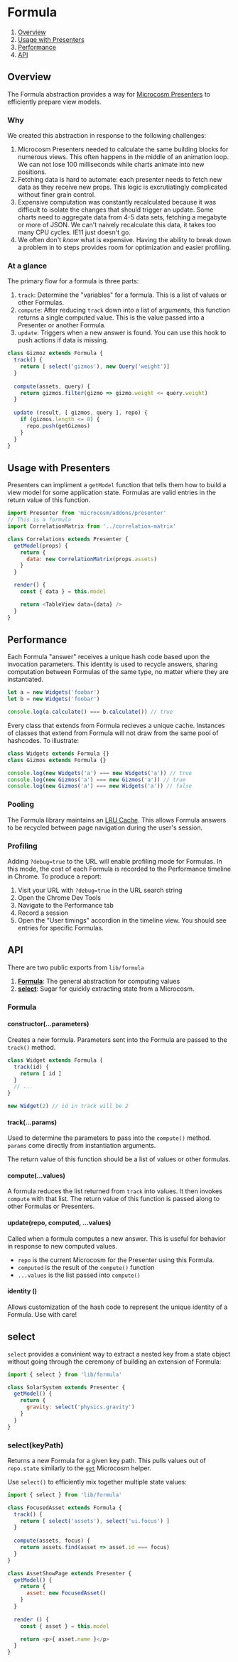 # Formula

1. [Overview](#overview)
2. [Usage with Presenters](#usage-with-presenters)
3. [Performance](#performance)
4. [API](#api)

## Overview

The Formula abstraction provides a way
for
[Microcosm Presenters](http://code.viget.com/microcosm/api/presenter.html) to
efficiently prepare view models.

### Why

We created this abstraction in response to the following challenges:

1. Microcosm Presenters needed to calculate the same building blocks for numerous views. This often happens in the middle of an animation loop. We can not lose 100 milliseconds while charts animate into new positions.
2. Fetching data is hard to automate: each presenter needs to fetch new data as they receive new props. This logic is excrutiatingly complicated without finer grain control.
3. Expensive computation was constantly recalculated because it was difficult to isolate the changes that should trigger an update. Some charts need to aggregate data from 4-5 data sets, fetching a megabyte or more of JSON. We can't naively recalculate this data, it takes too many CPU cycles. IE11 just doesn't go.
4. We often don't _know_ what is expensive. Having the ability to break down a problem in to steps provides room for optimization and easier profiling.

### At a glance

The primary flow for a formula is three parts:

1. `track`: Determine the "variables" for a formula. This is a list of values or other Formulas.
2. `compute`: After reducing `track` down into a list of arguments, this function returns a single computed value. This is the value passed into a Presenter or another Formula.
3. `update`: Triggers when a new answer is found. You can use this hook to push actions if data is missing.

```javascript
class Gizmoz extends Formula {
  track() {
    return [ select('gizmos'), new Query('weight')]
  }
  
  compute(assets, query) {
    return gizmos.filter(gizmo => gizmo.weight <= query.weight)
  }
  
  update (result, [ gizmos, query ], repo) {
    if (gizmos.length <= 0) {
      repo.push(getGizmos)
    }
  }
}
```

## Usage with Presenters

Presenters can impliment a `getModel` function that tells them how to
build a view model for some application state. Formulas are valid
entries in the return value of this function.

```javascript
import Presenter from 'microcosm/addons/presenter'
// This is a formula
import CorrelationMatrix from '../correlation-matrix'

class Correlations extends Presenter {
  getModel(props) {
    return {
      data: new CorrelationMatrix(props.assets)
    }
  }

  render() {
    const { data } = this.model

    return <TableView data={data} />
  }
}
```

## Performance

Each Formula "answer" receives a unique hash code based upon the invocation parameters. This identity is used to recycle answers, sharing computation between Formulas of the same type, no matter where they are instantiated.

```javascript
let a = new Widgets('foobar')
let b = new Widgets('foobar')

console.log(a.calculate() === b.calculate()) // true
```

Every class that extends from Formula recieves a unique cache. Instances of classes that extend from Formula will not draw from the same pool of hashcodes. To illustrate:

```javascript
class Widgets extends Formula {}
class Gizmos extends Formula {}

console.log(new Widgets('a') === new Widgets('a')) // true
console.log(new Gizmos('a') === new Gizmos('a')) // true
console.log(new Gizmos('a') === new Widgets('a')) // false
```

### Pooling

The Formula library maintains an
[LRU Cache](https://en.wikipedia.org/wiki/Cache_replacement_policies#Least_Recently_Used_.28LRU.29). This allows Formula answers to be recycled between page navigation during the user's session.

### Profiling

Adding `?debug=true` to the URL will enable profiling mode for Formulas. In this mode, the cost of each Formula is recorded to the Performance timeline in Chrome. To produce a report:

1. Visit your URL with `?debug=true` in the URL search string
2. Open the Chrome Dev Tools
3. Navigate to the Performance tab
4. Record a session
5. Open the "User timings" accordion in the timeline view. You should
   see entries for specific Formulas.

## API

There are two public exports from `lib/formula`

1. **[Formula](#formula)**: The general abstraction for computing values
2. **[select](#select)**: Sugar for quickly extracting state from a
   Microcosm. 

### Formula 

#### constructor(...parameters)

Creates a new formula. Parameters sent into the Formula are passed to the `track()` method.

```javascript
class Widget extends Formula {
  track(id) {
    return [ id ]
  }
  // ...
}

new Widget(2) // id in track will be 2
```

#### track(...params)

Used to determine the parameters to pass into the `compute()` method. `params` come directly from instantiation arguments. 

The return value of this function should be a list of values or other formulas.

#### compute(...values)

A formula reduces the list returned from `track` into values. It then invokes `compute` with that list. The return value of this function is passed along to other Formulas or Presenters.

#### update(repo, computed, ...values)

Called when a formula computes a new answer. This is useful for behavior in response to new computed values.

- `repo` is the current Microcosm for the Presenter using this Formula. 
- `computed` is the result of the `compute()` function
- `...values` is the list passed into `compute()`

#### identity () 

Allows customization of the hash code to represent the unique identity of a Formula. Use with care!

## select

`select` provides a convinient way to extract a nested key from a state object without going through the ceremony of building an extension of Formula:

```javascript
import { select } from 'lib/formula'

class SolarSystem extends Presenter {
  getModel() {
    return {
      gravity: select('physics.gravity')
    }
  }
}
```

### select(keyPath)

Returns a new Formula for a given key path. This pulls values out of `repo.state` similarly to the [`get`](http://code.viget.com/microcosm/api/immutability-helpers.html#getobject-keypath-fallback) Microcosm helper.

Use `select()` to efficiently mix together multiple state values:

```javascript
import { select } from 'lib/formula'

class FocusedAsset extends Formula {
  track() {
    return [ select('assets'), select('ui.focus') ]
  }
  
  compute(assets, focus) {
    return assets.find(asset => asset.id === focus)
  }
}

class AssetShowPage extends Presenter {
  getModel() {
    return {
      asset: new FocusedAsset()
    }
  }
  
  render () {
    const { asset } = this.model

    return <p>{ asset.name }</p>
  }
}
```
